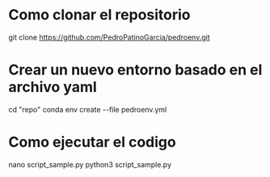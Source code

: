 # Como clonar el repositorio

git clone https://github.com/PedroPatinoGarcia/pedroenv.git

# Crear un nuevo entorno basado en el archivo yaml

cd "repo"
conda env create --file pedroenv.yml

# Como ejecutar el codigo
nano script_sample.py
python3 script_sample.py

